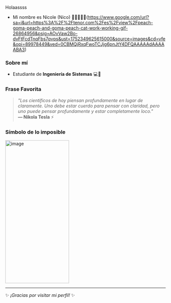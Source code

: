 Holaassss 
- Mi nombre es Nicole (Nico) 💜💜💜💜💜(https://www.google.com/url?sa=i&url=https%3A%2F%2Ftenor.com%2Fes%2Fview%2Fpeach-goma-peach-and-goma-peach-cat-work-working-gif-26864956&psig=AOvVaw2Bo-dvFtFcdTnqFbs7qvps&ust=1752349625615000&source=images&cd=vfe&opi=89978449&ved=0CBMQjRxqFwoTCJjg6pnJtY4DFQAAAAAdAAAAABA3)


###  Sobre mí  
- Estudiante de **Ingeniería de Sistemas** 💻📡  

### Frase Favorita  
> *"Los científicos de hoy piensan profundamente en lugar de claramente. Uno debe estar cuerdo para pensar con claridad, pero uno puede pensar profundamente y estar completamente loco."*  
> **— Nikola Tesla** ⚡  

###  Símbolo de lo imposible 
<img width="200" height="450" alt="image" src="https://github.com/user-attachments/assets/16e3a46a-0d90-4d42-9c88-c8ae923e68d2" />

---  
✨ *¡Gracias por visitar mi perfil!* ✨  
